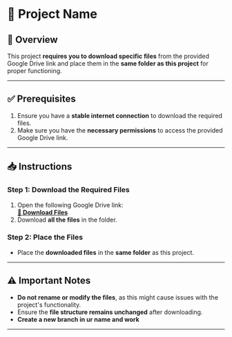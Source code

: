 # 📂 Project Name

## 📝 Overview
This project **requires you to download specific files** from the provided Google Drive link and place them in the **same folder as this project** for proper functioning.

---

## ✅ Prerequisites
1. Ensure you have a **stable internet connection** to download the required files.  
2. Make sure you have the **necessary permissions** to access the provided Google Drive link.

---

## 📥 Instructions

### **Step 1: Download the Required Files**
1. Open the following Google Drive link:  
   **[📎 Download Files](https://drive.google.com/drive/folders/1bv_dE19pbiNWDgY8GMacITdP_1mhehHe?usp=drive_link)**  
2. Download **all the files** in the folder.

### **Step 2: Place the Files**
- Place the **downloaded files** in the **same folder** as this project.

---

## ⚠️ Important Notes
- **Do not rename or modify the files**, as this might cause issues with the project's functionality.  
- Ensure the **file structure remains unchanged** after downloading.
- **Create a new branch in ur name and work**
---


